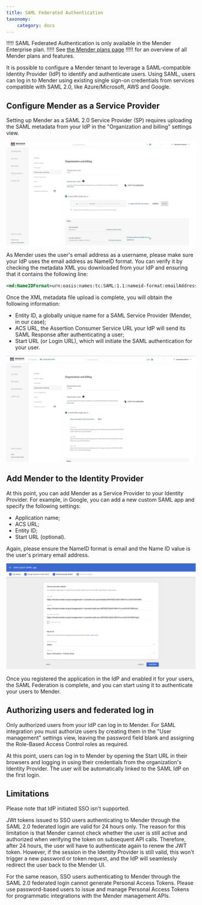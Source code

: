 ```yaml
---
title: SAML Federated Authentication
taxonomy:
    category: docs
---
```


!!!!! SAML Federated Authentication is only available in the Mender Enterprise plan.
!!!!! See [the Mender plans page](https://mender.io/pricing/plans?target=_blank)
!!!!! for an overview of all Mender plans and features.

It is possible to configure a Mender tenant to leverage a SAML-compatible Identity Provider (IdP) to identify and authenticate users. Using SAML, users can log in to Mender using existing single sign-on credentials from services compatible with SAML 2.0, like Azure/Microsoft, AWS and Google.

## Configure Mender as a Service Provider

Setting up Mender as a SAML 2.0 Service Provider (SP) requires uploading the SAML metadata from your IdP in the "Organization and billing" settings view.

![SAML configuration](saml_1.png)

As Mender uses the user's email address as a username, please make sure your IdP uses the email address as NameID format.
You can verify it by checking the metadata XML you downloaded from your IdP and ensuring that it contains the following line:

```xml
<md:NameIDFormat>urn:oasis:names:tc:SAML:1.1:nameid-format:emailAddress</md:NameIDFormat>
```

Once the XML metadata file upload is complete, you will obtain the following information:

* Entity ID, a globally unique name for a SAML Service Provider (Mender, in our case);
* ACS URL, the Assertion Consumer Service URL your IdP will send its SAML Response after authenticating a user;
* Start URL (or Login URL), which will initiate the SAML authentication for your user.

![SAML configuration](saml_2.png)

## Add Mender to the Identity Provider

At this point, you can add Mender as a Service Provider to your Identity Provider. For example, in Google, you can add a new custom SAML app and specify the following settings:

* Application name;
* ACS URL;
* Entity ID;
* Start URL (optional).

Again, please ensure the NameID format is email and the Name ID value is the user's primary email address.

![SAML configuration](saml_3.png)

Once you registered the application in the IdP and enabled it for your users, the SAML Federation is complete, and you can start using it to authenticate your users to Mender.

## Authorizing users and federated log in

Only authorized users from your IdP can log in to Mender. 
For SAML integration you must authorize users by creating them in the "User management" settings view, leaving the password field blank and assigning the Role-Based Access Control roles as required.

At this point, users can log in to Mender by opening the Start URL in their browsers and logging in using their credentials from the organization's Identity Provider. The user will be automatically linked to the SAML IdP on the first login.


## Limitations

Please note that IdP initiated SSO isn't supported.


JWt tokens issued to SSO users authenticating to Mender through the SAML 2.0 federated login are valid for 24 hours only. The reason for this limitation is that Mender cannot check whether the user is still active and authorized when verifying the token on subsequent API calls. Therefore, after 24 hours, the user will have to authenticate again to renew the JWT token. However, if the session in the Identity Provider is still valid, this won't trigger a new password or token request, and the IdP will seamlessly redirect the user back to the Mender UI.

For the same reason, SSO users authenticating to Mender through the SAML 2.0 federated login cannot generate Personal Access Tokens. Please use password-based users to issue and manage Personal Access Tokens for programmatic integrations with the Mender management APIs.
